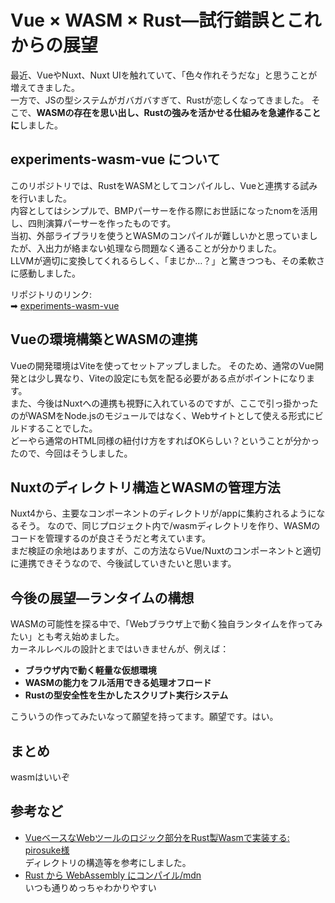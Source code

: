 # Vue × WASM × Rust—試行錯誤とこれからの展望  

最近、VueやNuxt、Nuxt UIを触れていて、「色々作れそうだな」と思うことが増えてきました。  
一方で、JSの型システムがガバガバすぎて、Rustが恋しくなってきました。
そこで、**WASMの存在を思い出し、Rustの強みを活かせる仕組みを急遽作ることに**しました。  

## **experiments-wasm-vue** について  

このリポジトリでは、RustをWASMとしてコンパイルし、Vueと連携する試みを行いました。   
内容としてはシンプルで、BMPパーサーを作る際にお世話になったnomを活用し、四則演算パーサーを作ったものです。  
当初、外部ライブラリを使うとWASMのコンパイルが難しいかと思っていましたが、入出力が絡まない処理なら問題なく通ることが分かりました。   
LLVMが適切に変換してくれるらしく、「まじか…？」と驚きつつも、その柔軟さに感動しました。  

リポジトリのリンク:  
➡ [experiments-wasm-vue](https://github.com/tam1192/experiments-wasm-vue)  

## Vueの環境構築とWASMの連携
Vueの開発環境はViteを使ってセットアップしました。 そのため、通常のVue開発とは少し異なり、Viteの設定にも気を配る必要がある点がポイントになります。  
また、今後はNuxtへの連携も視野に入れているのですが、ここで引っ掛かったのがWASMをNode.jsのモジュールではなく、Webサイトとして使える形式にビルドすることでした。  
どーやら通常のHTML同様の紐付け方をすればOKらしい？ということが分かったので、今回はそうしました。

## Nuxtのディレクトリ構造とWASMの管理方法
Nuxt4から、主要なコンポーネントのディレクトリが/appに集約されるようになるそう。 なので、同じプロジェクト内で/wasmディレクトリを作り、WASMのコードを管理するのが良さそうだと考えています。  
まだ検証の余地はありますが、この方法ならVue/Nuxtのコンポーネントと適切に連携できそうなので、今後試していきたいと思います。

## **今後の展望—ランタイムの構想**  

WASMの可能性を探る中で、「Webブラウザ上で動く独自ランタイムを作ってみたい」とも考え始めました。    
カーネルレベルの設計とまではいきませんが、例えば：
- **ブラウザ内で動く軽量な仮想環境**
- **WASMの能力をフル活用できる処理オフロード**
- **Rustの型安全性を生かしたスクリプト実行システム**

こういうの作ってみたいなって願望を持ってます。願望です。はい。

## まとめ
wasmはいいぞ

## 参考など
- [VueベースなWebツールのロジック部分をRust製Wasmで実装する: pirosuke様](https://zenn.dev/pirosuke/articles/vue-with-wasm)  
  ディレクトリの構造等を参考にしました。
- [Rust から WebAssembly にコンパイル/mdn](https://developer.mozilla.org/ja/docs/WebAssembly/Guides/Rust_to_Wasm)  
  いつも通りめっちゃわかりやすい
